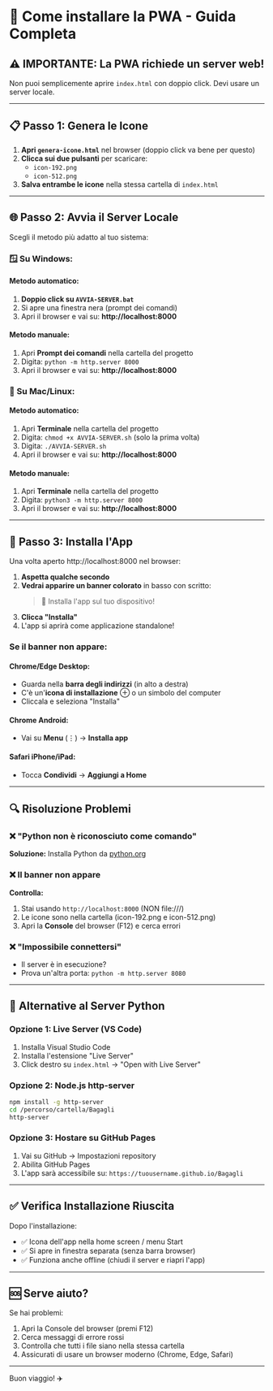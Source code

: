# 🚀 Come installare la PWA - Guida Completa

## ⚠️ IMPORTANTE: La PWA richiede un server web!

Non puoi semplicemente aprire `index.html` con doppio click. Devi usare un server locale.

---

## 📋 Passo 1: Genera le Icone

1. **Apri `genera-icone.html`** nel browser (doppio click va bene per questo)
2. **Clicca sui due pulsanti** per scaricare:
   - `icon-192.png`
   - `icon-512.png`
3. **Salva entrambe le icone** nella stessa cartella di `index.html`

---

## 🌐 Passo 2: Avvia il Server Locale

Scegli il metodo più adatto al tuo sistema:

### 🪟 Su Windows:

#### Metodo automatico:
1. **Doppio click su `AVVIA-SERVER.bat`**
2. Si apre una finestra nera (prompt dei comandi)
3. Apri il browser e vai su: **http://localhost:8000**

#### Metodo manuale:
1. Apri **Prompt dei comandi** nella cartella del progetto
2. Digita: `python -m http.server 8000`
3. Apri il browser e vai su: **http://localhost:8000**

### 🍎 Su Mac/Linux:

#### Metodo automatico:
1. Apri **Terminale** nella cartella del progetto
2. Digita: `chmod +x AVVIA-SERVER.sh` (solo la prima volta)
3. Digita: `./AVVIA-SERVER.sh`
4. Apri il browser e vai su: **http://localhost:8000**

#### Metodo manuale:
1. Apri **Terminale** nella cartella del progetto
2. Digita: `python3 -m http.server 8000`
3. Apri il browser e vai su: **http://localhost:8000**

---

## 📱 Passo 3: Installa l'App

Una volta aperto http://localhost:8000 nel browser:

1. **Aspetta qualche secondo**
2. **Vedrai apparire un banner colorato** in basso con scritto:
   > 📱 Installa l'app sul tuo dispositivo!
3. **Clicca "Installa"**
4. L'app si aprirà come applicazione standalone!

### Se il banner non appare:

#### Chrome/Edge Desktop:
- Guarda nella **barra degli indirizzi** (in alto a destra)
- C'è un'**icona di installazione** ⊕ o un simbolo del computer
- Cliccala e seleziona "Installa"

#### Chrome Android:
- Vai su **Menu** (⋮) → **Installa app**

#### Safari iPhone/iPad:
- Tocca **Condividi** → **Aggiungi a Home**

---

## 🔍 Risoluzione Problemi

### ❌ "Python non è riconosciuto come comando"
**Soluzione:** Installa Python da [python.org](https://www.python.org/downloads/)

### ❌ Il banner non appare
**Controlla:**
1. Stai usando `http://localhost:8000` (NON file:///)
2. Le icone sono nella cartella (icon-192.png e icon-512.png)
3. Apri la **Console** del browser (F12) e cerca errori

### ❌ "Impossibile connettersi"
- Il server è in esecuzione?
- Prova un'altra porta: `python -m http.server 8080`

---

## 🎯 Alternative al Server Python

### Opzione 1: Live Server (VS Code)
1. Installa Visual Studio Code
2. Installa l'estensione "Live Server"
3. Click destro su `index.html` → "Open with Live Server"

### Opzione 2: Node.js http-server
```bash
npm install -g http-server
cd /percorso/cartella/Bagagli
http-server
```

### Opzione 3: Hostare su GitHub Pages
1. Vai su GitHub → Impostazioni repository
2. Abilita GitHub Pages
3. L'app sarà accessibile su: `https://tuousername.github.io/Bagagli`

---

## ✅ Verifica Installazione Riuscita

Dopo l'installazione:
- ✅ Icona dell'app nella home screen / menu Start
- ✅ Si apre in finestra separata (senza barra browser)
- ✅ Funziona anche offline (chiudi il server e riapri l'app)

---

## 🆘 Serve aiuto?

Se hai problemi:
1. Apri la Console del browser (premi F12)
2. Cerca messaggi di errore rossi
3. Controlla che tutti i file siano nella stessa cartella
4. Assicurati di usare un browser moderno (Chrome, Edge, Safari)

---

Buon viaggio! ✈️
